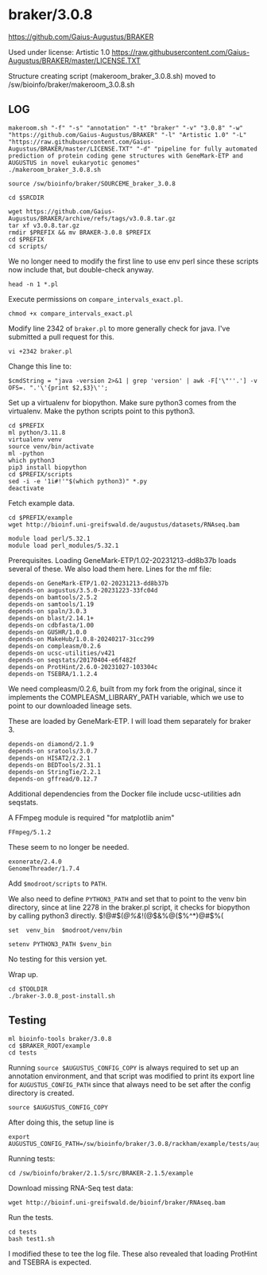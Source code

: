 braker/3.0.8
============

<https://github.com/Gaius-Augustus/BRAKER>

Used under license:
Artistic 1.0
<https://raw.githubusercontent.com/Gaius-Augustus/BRAKER/master/LICENSE.TXT>

Structure creating script (makeroom_braker_3.0.8.sh) moved to /sw/bioinfo/braker/makeroom_3.0.8.sh

LOG
---

    makeroom.sh "-f" "-s" "annotation" "-t" "braker" "-v" "3.0.8" "-w" "https://github.com/Gaius-Augustus/BRAKER" "-l" "Artistic 1.0" "-L" "https://raw.githubusercontent.com/Gaius-Augustus/BRAKER/master/LICENSE.TXT" "-d" "pipeline for fully automated prediction of protein coding gene structures with GeneMark-ETP and AUGUSTUS in novel eukaryotic genomes"
    ./makeroom_braker_3.0.8.sh

    source /sw/bioinfo/braker/SOURCEME_braker_3.0.8

    cd $SRCDIR

    wget https://github.com/Gaius-Augustus/BRAKER/archive/refs/tags/v3.0.8.tar.gz
    tar xf v3.0.8.tar.gz 
    rmdir $PREFIX && mv BRAKER-3.0.8 $PREFIX
    cd $PREFIX
    cd scripts/

We no longer need to modify the first line to use env perl since these scripts
now include that, but double-check anyway.

    head -n 1 *.pl

Execute permissions on `compare_intervals_exact.pl`.

    chmod +x compare_intervals_exact.pl

Modify line 2342 of `braker.pl` to more generally check for java. I've
submitted a pull request for this.

    vi +2342 braker.pl

Change this line to:

    $cmdString = "java -version 2>&1 | grep 'version' | awk -F['\"''.'] -v OFS=. ".'\'{print $2,$3}\'';

Set up a virtualenv for biopython. Make sure python3 comes from the virtualenv.
Make the python scripts point to this python3.

    cd $PREFIX
    ml python/3.11.8
    virtualenv venv
    source venv/bin/activate
    ml -python
    which python3
    pip3 install biopython
    cd $PREFIX/scripts
    sed -i -e '1i#!'"$(which python3)" *.py
    deactivate

Fetch example data.

    cd $PREFIX/example
    wget http://bioinf.uni-greifswald.de/augustus/datasets/RNAseq.bam

    module load perl/5.32.1
    module load perl_modules/5.32.1

Prerequisites. Loading GeneMark-ETP/1.02-20231213-dd8b37b loads several of
these. We also load them here. Lines for the mf file:

    depends-on GeneMark-ETP/1.02-20231213-dd8b37b
    depends-on augustus/3.5.0-20231223-33fc04d
    depends-on bamtools/2.5.2
    depends-on samtools/1.19
    depends-on spaln/3.0.3
    depends-on blast/2.14.1+
    depends-on cdbfasta/1.00
    depends-on GUSHR/1.0.0
    depends-on MakeHub/1.0.8-20240217-31cc299
    depends-on compleasm/0.2.6
    depends-on ucsc-utilities/v421
    depends-on seqstats/20170404-e6f482f
    depends-on ProtHint/2.6.0-20231027-103304c
    depends-on TSEBRA/1.1.2.4

We need compleasm/0.2.6, built from my fork from the original, since it
implements the COMPLEASM_LIBRARY_PATH variable, which we use to point to our
downloaded lineage sets.

These are loaded by GeneMark-ETP. I will load them separately for braker 3.

    depends-on diamond/2.1.9
    depends-on sratools/3.0.7
    depends-on HISAT2/2.2.1
    depends-on BEDTools/2.31.1
    depends-on StringTie/2.2.1
    depends-on gffread/0.12.7

Additional dependencies from the Docker file include ucsc-utilities adn seqstats.

A FFmpeg module is required "for matplotlib anim"

    FFmpeg/5.1.2


These seem to no longer be needed.

    exonerate/2.4.0
    GenomeThreader/1.7.4


Add `$modroot/scripts` to `PATH`.

We also need to define `PYTHON3_PATH` and set that to point to the venv bin
directory, since at line 2278 in the braker.pl script, it checks for biopython
by calling python3 directly. $!@#$(*@$%(&@#(*^Q)$%&*!(@$&%@($%^*)@#$%(

    set  venv_bin  $modroot/venv/bin

    setenv PYTHON3_PATH $venv_bin

No testing for this version yet.

Wrap up.

    cd $TOOLDIR
    ./braker-3.0.8_post-install.sh


Testing
-------

    ml bioinfo-tools braker/3.0.8
    cd $BRAKER_ROOT/example
    cd tests

Running `source $AUGUSTUS_CONFIG_COPY` is always required to set up an
annotation environment, and that script was modified to print its export line
for `AUGUSTUS_CONFIG_PATH` since that always need to be set after the config
directory is created.

    source $AUGUSTUS_CONFIG_COPY

After doing this, the setup line is

    export AUGUSTUS_CONFIG_PATH=/sw/bioinfo/braker/3.0.8/rackham/example/tests/augustus_config

Running tests:

    cd /sw/bioinfo/braker/2.1.5/src/BRAKER-2.1.5/example

Download missing RNA-Seq test data:

    wget http://bioinf.uni-greifswald.de/bioinf/braker/RNAseq.bam

Run the tests.

    cd tests
    bash test1.sh

I modified these to tee the log file. These also revealed that loading ProtHint and TSEBRA is expected.
